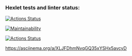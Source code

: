 ### Hexlet tests and linter status:
[![Actions Status](https://github.com/kostin-an/python-project-lvl1/workflows/hexlet-check/badge.svg)](https://github.com/kostin-an/python-project-lvl1/actions)

[![Maintainability](https://api.codeclimate.com/v1/badges/a99a88d28ad37a79dbf6/maintainability)](https://codeclimate.com/github/codeclimate/codeclimate/maintainability)

[![Actions Status](https://github.com/kostin-an/python-project-lvl1/workflows/test_lint/badge.svg)](https://github.com/kostin-an/python-project-lvl1/actions)

https://asciinema.org/a/XLJFDhmNvqGQ35xYSHx5avcyD